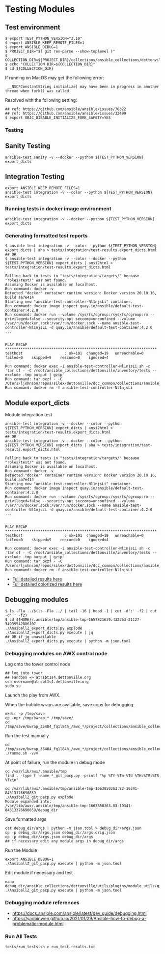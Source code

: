 
# Testing Modules

## Test environment

```shell
$ export TEST_PYTHON_VERSION="3.10"
$ export ANSIBLE_KEEP_REMOTE_FILES=1
$ export ANSIBLE_DEBUG=1
$ PROJECT_DIR="$( git rev-parse --show-toplevel )"
$ COLLECTION_DIR=${PROJECT_DIR}/collections/ansible_collections/dettonville/utils
$ echo "COLLECTION_DIR=${COLLECTION_DIR}"
$ cd ${COLLECTION_DIR}
```


If running on MacOS may get the following error:
```output
 __NSCFConstantString initialize] may have been in progress in another thread when fork() was called

```

Resolved with the following setting:
```shell
## ref: https://github.com/ansible/ansible/issues/76322
## ref: https://github.com/ansible/ansible/issues/32499
$ export OBJC_DISABLE_INITIALIZE_FORK_SAFETY=YES
```

### Testing

## Sanity Testing

```shell
ansible-test sanity -v --docker --python ${TEST_PYTHON_VERSION} export_dicts

```

## Integration Testing

```shell
export ANSIBLE_KEEP_REMOTE_FILES=1
ansible-test integration -v --color --python ${TEST_PYTHON_VERSION} export_dicts
```

### Running tests in docker image environment
```shell
ansible-test integration -v --docker --python ${TEST_PYTHON_VERSION} export_dicts
```

### Generating formatted test reports

```shell
$ ansible-test integration -v --color --python ${TEST_PYTHON_VERSION} export_dicts | aha > tests/integration/test-results.export_dicts.html
## OR
$ ansible-test integration -v --color --docker --python ${TEST_PYTHON_VERSION} export_dicts | ansi2html > tests/integration/test-results.export_dicts.html

Falling back to tests in "tests/integration/targets/" because "roles/test/" was not found.
Assuming Docker is available on localhost.
Run command: docker -v
Detected "docker" container runtime version: Docker version 20.10.16, build aa7e414
Starting new "ansible-test-controller-Nl1njsLi" container.
Run command: docker image inspect quay.io/ansible/default-test-container:4.2.0
Run command: docker run --volume /sys/fs/cgroup:/sys/fs/cgroup:ro --privileged=false --security-opt seccomp=unconfined --volume /var/run/docker.sock:/var/run/docker.sock --name ansible-test-controller-Nl1njsLi -d quay.io/ansible/default-test-container:4.2.0
...


PLAY RECAP *********************************************************************
testhost                   : ok=101  changed=19   unreachable=0    failed=0    skipped=9    rescued=0    ignored=4   

Run command: docker exec -i ansible-test-controller-Nl1njsLi sh -c 'tar cf - -C /root/ansible_collections/dettonville/inventory/tests --exclude .tmp output | gzip'
Run command: tar oxzf - -C /Users/ljohnson/repos/silex/dettonville/dcc_common/collections/ansible_collections/dettonville/utils/tests
Run command: docker rm -f ansible-test-controller-Nl1njsLi

```

## Module export_dicts

Module integration test

```shell
ansible-test integration -v --docker --color --python ${TEST_PYTHON_VERSION} export_dicts | ansi2html > tests/integration/test-results.export_dicts.html
## OR
ansible-test integration -v --docker --color --python ${TEST_PYTHON_VERSION} export_dicts | aha > tests/integration/test-results.export_dicts.html

Falling back to tests in "tests/integration/targets/" because "roles/test/" was not found.
Assuming Docker is available on localhost.
Run command: docker -v
Detected "docker" container runtime version: Docker version 20.10.16, build aa7e414
Starting new "ansible-test-controller-Nl1njsLi" container.
Run command: docker image inspect quay.io/ansible/default-test-container:4.2.0
Run command: docker run --volume /sys/fs/cgroup:/sys/fs/cgroup:ro --privileged=false --security-opt seccomp=unconfined --volume /var/run/docker.sock:/var/run/docker.sock --name ansible-test-controller-Nl1njsLi -d quay.io/ansible/default-test-container:4.2.0
...


PLAY RECAP *********************************************************************
testhost                   : ok=101  changed=19   unreachable=0    failed=0    skipped=9    rescued=0    ignored=4   

Run command: docker exec -i ansible-test-controller-Nl1njsLi sh -c 'tar cf - -C /root/ansible_collections/dettonville/inventory/tests --exclude .tmp output | gzip'
Run command: tar oxzf - -C /Users/ljohnson/repos/silex/dettonville/dcc_common/collections/ansible_collections/dettonville/inventory/tests
Run command: docker rm -f ansible-test-controller-Nl1njsLi

```

* [Full detailed results here](./test-results.export_dicts.md)
* [Full detailed colorized results here](./test-results.export_dicts.pdf)


## Debugging modules

```shell
$ ls -Fla ../$(ls -Fla ../ | tail -16 | head -1 | cut -d':' -f2 | cut -d' ' -f2)
$ cd ${HOME}/.ansible/tmp/ansible-tmp-1657821639.432363-21127-34939542886107
./AnsiballZ_export_dicts.py explode
./AnsiballZ_export_dicts.py execute | jq
## OR if jq unavailable
./AnsiballZ_export_dicts.py execute | python -m json.tool
```

### Debugging modules on AWX control node

Log onto the tower control node 

```shell
## log into tower
## sandbox => atrsbt1s4.dettonville.org
ssh username@atrsbt1s4.dettonville.org
sudo su
```

Launch the play from AWX.

When the bubble wraps are available, save copy for debugging:
```shell
mkdir -p /tmp/save
cp -npr /tmp/bwrap_* /tmp/save/
cd /tmp/save/bwrap_35484_fq1l84h_/awx_*/project/collections/ansible_collections/dettonville/utils/tests/integration/targets
```

Run the test manually

```shell
cd /tmp/save/bwrap_35484_fq1l84h_/awx_*/project/collections/ansible_collections/dettonville/utils/tests/integration/targets
./runme.sh -vvv
```

At point of failure, run the module in debug mode
```shell
cd /var/lib/awx/.ansible/tmp
find . -type f -name *_git_pacp.py -printf "%p %TY-%Tm-%Td %TH:%TM:%TS %Tz\n"

cd /var/lib/awx/.ansible/tmp/ansible-tmp-1663850363.83-19341-84313376690859
./AnsiballZ_git_pacp.py explode
Module expanded into:
/var/lib/awx/.ansible/tmp/ansible-tmp-1663850363.83-19341-84313376690859/debug_dir

```

Save formatted args

```shell
cat debug_dir/args | python -m json.tool > debug_dir/args.json
cp -p debug_dir/args.json debug_dir/args.orig.json
cp -p debug_dir/args.json debug_dir/args
## if necessary edit any module args in debug_dir/args
```

Run the Module

```shell
export ANSIBLE_DEBUG=1
./AnsiballZ_git_pacp.py execute | python -m json.tool

```

Edit module if necessary and test

```shell
nano debug_dir/ansible_collections/dettonville/utils/plugins/module_utils/git_actions.py
./AnsiballZ_git_pacp.py execute | python -m json.tool

```

### Debugging module references

* https://docs.ansible.com/ansible/latest/dev_guide/debugging.html
* https://yaobinwen.github.io/2021/01/29/Ansible-how-to-debug-a-problematic-module.html

### Run All Tests

```shell
tests/run_tests.sh > run_test.results.txt

```
